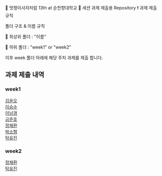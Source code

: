 🦁 멋쟁이사자처럼 13th at 순천향대학교
📝 세션 과제 제출용 Repository
❗ 과제 제출 규칙

폴더 구조 & 이름 규칙

📂 최상위 폴더 : "이름"

📂 하위 폴더 : "week1" or "week2"

이후 week 폴더 아래에 해당 주차 과제를 제출 합니다.

## 과제 제출 내역

### week1

<a href="https://likelionsch.github.io/13th_FRONT-END_ASSIGNMENT/yuno/week1/">김윤오</a> <br/>
<a href="https://likelionsch.github.io/13th_FRONT-END_ASSIGNMENT/seungsu/week1/">이승수</a> <br/>
<a href="https://likelionsch.github.io/13th_FRONT-END_ASSIGNMENT/namkyung/week1/main">이남경</a> <br/>
<a href="https://likelionsch.github.io/13th_FRONT-END_ASSIGNMENT/junho/week1/">금준호</a> <br/>
<a href="https://likelionsch.github.io/13th_FRONT-END_ASSIGNMENT/chaehwan/week1/">정채환</a> <br/>
<a href="https://likelionsch.github.io/13th_FRONT-END_ASSIGNMENT/박소형/week1/">박소형</a> <br/>
<a href="https://likelionsch.github.io/13th_FRONT-END_ASSIGNMENT/Takyujin/week1/">탁유진</a> <br/>

### week2

<a href="https://likelionsch.github.io/13th_FRONT-END_ASSIGNMENT/chaehwan/week2/">정채환</a> <br/>
<a href="https://likelionsch.github.io/13th_FRONT-END_ASSIGNMENT/Takyujin/week2/">탁유진</a> <br/>
